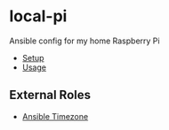 # local-pi

Ansible config for my home Raspberry Pi

- [Setup](docs/setup.md)
- [Usage](docs/usage.md)

## External Roles

- [Ansible Timezone](https://github.com/yatesr/ansible-timezone)
